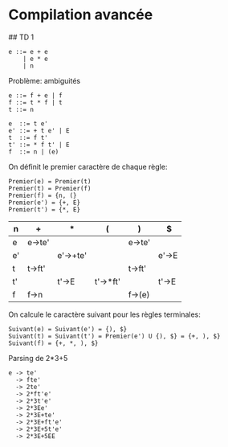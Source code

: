 # Compilation avancée
## TD 1
```
e ::= e + e
    | e * e
    | n
```
Problème: ambiguités
```
e ::= f + e | f
f ::= t * f | t
t ::= n
```
```
e  ::= t e'
e' ::= + t e' | E
t  ::= f t'
t' ::= * f t' | E
f  ::= n | (e)
```

On définit le premier caractère de chaque règle:
```
Premier(e) = Premier(t)
Premier(t) = Premier(f)
Premier(f) = {n, (}
Premier(e') = {+, E}
Premier(t') = {*, E}
```


 | n | + | * | ( | ) | $
-|-|-|-|-|-
e |e->te'|        |         |e->te'|     |
e'|      |e'->+te'|         |      |e'->E| e'->E
t |t->ft'|        |         |t->ft'|     |
t'|      |t'->E   |t'->\*ft'|      |t'->E| t'->E
f |f->n  |        |         |f->(e)|     |

On calcule le caractère suivant pour les règles terminales:
```
Suivant(e) = Suivant(e') = {), $}
Suivant(t) = Suivant(t') = Premier(e') U {), $} = {+, ), $}
Suivant(f) = {+, *, ), $}
```
Parsing de 2*3+5
```
e -> te'
  -> fte'
  -> 2te'
  -> 2*ft'e'
  -> 2*3t'e'
  -> 2*3Ee'
  -> 2*3E+te'
  -> 2*3E+ft'e'
  -> 2*3E+5t'e'
  -> 2*3E+5EE
```
